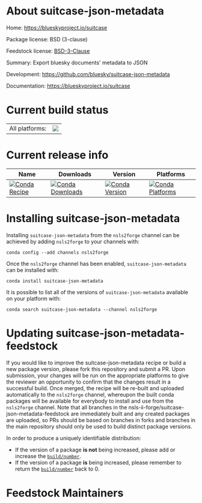 About suitcase-json-metadata
============================

Home: https://blueskyproject.io/suitcase

Package license: BSD (3-clause)

Feedstock license: [BSD-3-Clause](https://github.com/nsls-ii-forge/suitcase-json-metadata-feedstock/blob/master/LICENSE.txt)

Summary: Export bluesky documents' metadata to JSON

Development: https://github.com/bluesky/suitcase-json-metadata

Documentation: https://blueskyproject.io/suitcase

Current build status
====================


<table><tr><td>All platforms:</td>
    <td>
      <a href="https://dev.azure.com/nsls2forge/nsls2forge/_build/latest?definitionId=82&branchName=master">
        <img src="https://dev.azure.com/nsls2forge/nsls2forge/_apis/build/status/suitcase-json-metadata-feedstock?branchName=master">
      </a>
    </td>
  </tr>
</table>

Current release info
====================

| Name | Downloads | Version | Platforms |
| --- | --- | --- | --- |
| [![Conda Recipe](https://img.shields.io/badge/recipe-suitcase--json--metadata-green.svg)](https://anaconda.org/nsls2forge/suitcase-json-metadata) | [![Conda Downloads](https://img.shields.io/conda/dn/nsls2forge/suitcase-json-metadata.svg)](https://anaconda.org/nsls2forge/suitcase-json-metadata) | [![Conda Version](https://img.shields.io/conda/vn/nsls2forge/suitcase-json-metadata.svg)](https://anaconda.org/nsls2forge/suitcase-json-metadata) | [![Conda Platforms](https://img.shields.io/conda/pn/nsls2forge/suitcase-json-metadata.svg)](https://anaconda.org/nsls2forge/suitcase-json-metadata) |

Installing suitcase-json-metadata
=================================

Installing `suitcase-json-metadata` from the `nsls2forge` channel can be achieved by adding `nsls2forge` to your channels with:

```
conda config --add channels nsls2forge
```

Once the `nsls2forge` channel has been enabled, `suitcase-json-metadata` can be installed with:

```
conda install suitcase-json-metadata
```

It is possible to list all of the versions of `suitcase-json-metadata` available on your platform with:

```
conda search suitcase-json-metadata --channel nsls2forge
```




Updating suitcase-json-metadata-feedstock
=========================================

If you would like to improve the suitcase-json-metadata recipe or build a new
package version, please fork this repository and submit a PR. Upon submission,
your changes will be run on the appropriate platforms to give the reviewer an
opportunity to confirm that the changes result in a successful build. Once
merged, the recipe will be re-built and uploaded automatically to the
`nsls2forge` channel, whereupon the built conda packages will be available for
everybody to install and use from the `nsls2forge` channel.
Note that all branches in the nsls-ii-forge/suitcase-json-metadata-feedstock are
immediately built and any created packages are uploaded, so PRs should be based
on branches in forks and branches in the main repository should only be used to
build distinct package versions.

In order to produce a uniquely identifiable distribution:
 * If the version of a package **is not** being increased, please add or increase
   the [``build/number``](https://docs.conda.io/projects/conda-build/en/latest/resources/define-metadata.html#build-number-and-string).
 * If the version of a package **is** being increased, please remember to return
   the [``build/number``](https://docs.conda.io/projects/conda-build/en/latest/resources/define-metadata.html#build-number-and-string)
   back to 0.

Feedstock Maintainers
=====================


